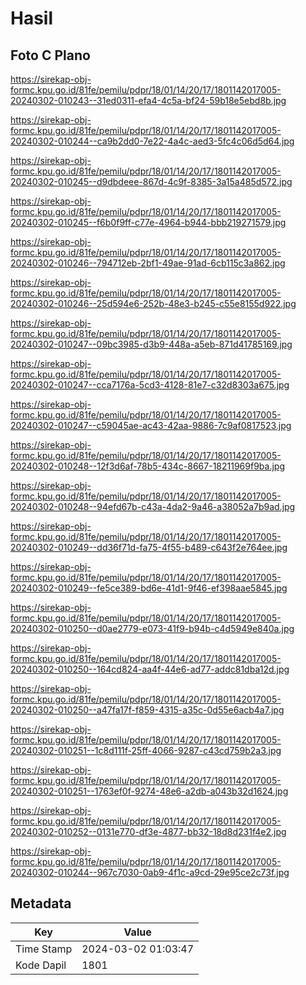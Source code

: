 # Hasil

## Foto C Plano

https://sirekap-obj-formc.kpu.go.id/81fe/pemilu/pdpr/18/01/14/20/17/1801142017005-20240302-010243--31ed0311-efa4-4c5a-bf24-59b18e5ebd8b.jpg

https://sirekap-obj-formc.kpu.go.id/81fe/pemilu/pdpr/18/01/14/20/17/1801142017005-20240302-010244--ca9b2dd0-7e22-4a4c-aed3-5fc4c06d5d64.jpg

https://sirekap-obj-formc.kpu.go.id/81fe/pemilu/pdpr/18/01/14/20/17/1801142017005-20240302-010245--d9dbdeee-867d-4c9f-8385-3a15a485d572.jpg

https://sirekap-obj-formc.kpu.go.id/81fe/pemilu/pdpr/18/01/14/20/17/1801142017005-20240302-010245--f6b0f9ff-c77e-4964-b944-bbb219271579.jpg

https://sirekap-obj-formc.kpu.go.id/81fe/pemilu/pdpr/18/01/14/20/17/1801142017005-20240302-010246--794712eb-2bf1-49ae-91ad-6cb115c3a862.jpg

https://sirekap-obj-formc.kpu.go.id/81fe/pemilu/pdpr/18/01/14/20/17/1801142017005-20240302-010246--25d594e6-252b-48e3-b245-c55e8155d922.jpg

https://sirekap-obj-formc.kpu.go.id/81fe/pemilu/pdpr/18/01/14/20/17/1801142017005-20240302-010247--09bc3985-d3b9-448a-a5eb-871d41785169.jpg

https://sirekap-obj-formc.kpu.go.id/81fe/pemilu/pdpr/18/01/14/20/17/1801142017005-20240302-010247--cca7176a-5cd3-4128-81e7-c32d8303a675.jpg

https://sirekap-obj-formc.kpu.go.id/81fe/pemilu/pdpr/18/01/14/20/17/1801142017005-20240302-010247--c59045ae-ac43-42aa-9886-7c9af0817523.jpg

https://sirekap-obj-formc.kpu.go.id/81fe/pemilu/pdpr/18/01/14/20/17/1801142017005-20240302-010248--12f3d6af-78b5-434c-8667-18211969f9ba.jpg

https://sirekap-obj-formc.kpu.go.id/81fe/pemilu/pdpr/18/01/14/20/17/1801142017005-20240302-010248--94efd67b-c43a-4da2-9a46-a38052a7b9ad.jpg

https://sirekap-obj-formc.kpu.go.id/81fe/pemilu/pdpr/18/01/14/20/17/1801142017005-20240302-010249--dd36f71d-fa75-4f55-b489-c643f2e764ee.jpg

https://sirekap-obj-formc.kpu.go.id/81fe/pemilu/pdpr/18/01/14/20/17/1801142017005-20240302-010249--fe5ce389-bd6e-41d1-9f46-ef398aae5845.jpg

https://sirekap-obj-formc.kpu.go.id/81fe/pemilu/pdpr/18/01/14/20/17/1801142017005-20240302-010250--d0ae2779-e073-41f9-b94b-c4d5949e840a.jpg

https://sirekap-obj-formc.kpu.go.id/81fe/pemilu/pdpr/18/01/14/20/17/1801142017005-20240302-010250--164cd824-aa4f-44e6-ad77-addc81dba12d.jpg

https://sirekap-obj-formc.kpu.go.id/81fe/pemilu/pdpr/18/01/14/20/17/1801142017005-20240302-010250--a47fa17f-f859-4315-a35c-0d55e6acb4a7.jpg

https://sirekap-obj-formc.kpu.go.id/81fe/pemilu/pdpr/18/01/14/20/17/1801142017005-20240302-010251--1c8d111f-25ff-4066-9287-c43cd759b2a3.jpg

https://sirekap-obj-formc.kpu.go.id/81fe/pemilu/pdpr/18/01/14/20/17/1801142017005-20240302-010251--1763ef0f-9274-48e6-a2db-a043b32d1624.jpg

https://sirekap-obj-formc.kpu.go.id/81fe/pemilu/pdpr/18/01/14/20/17/1801142017005-20240302-010252--0131e770-df3e-4877-bb32-18d8d231f4e2.jpg

https://sirekap-obj-formc.kpu.go.id/81fe/pemilu/pdpr/18/01/14/20/17/1801142017005-20240302-010244--967c7030-0ab9-4f1c-a9cd-29e95ce2c73f.jpg


## Metadata

| Key        | Value               |
| ---------- | ------------------- |
| Time Stamp | 2024-03-02 01:03:47 |
| Kode Dapil | 1801                |



